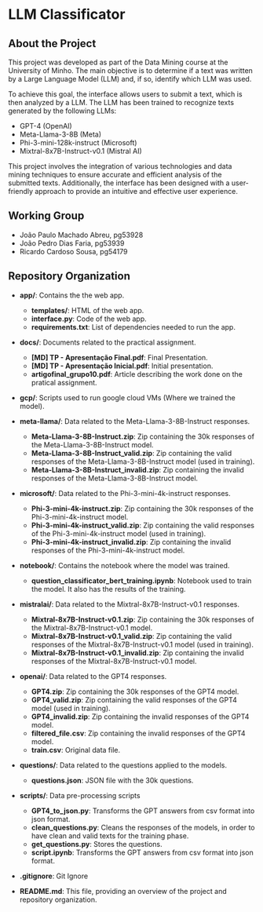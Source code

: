 # LLM Classificator
## About the Project
This project was developed as part of the Data Mining course at the University of Minho. The main objective is to determine if a text was written by a Large Language Model (LLM) and, if so, identify which LLM was used.

To achieve this goal, the interface allows users to submit a text, which is then analyzed by a LLM. The LLM has been trained to recognize texts generated by the following LLMs:

- GPT-4 (OpenAI)
- Meta-Llama-3-8B (Meta)
- Phi-3-mini-128k-instruct (Microsoft)
- Mixtral-8x7B-Instruct-v0.1 (Mistral AI)

This project involves the integration of various technologies and data mining techniques to ensure accurate and efficient analysis of the submitted texts. Additionally, the interface has been designed with a user-friendly approach to provide an intuitive and effective user experience.

## Working Group
- João Paulo Machado Abreu, pg53928
- João Pedro Dias Faria, pg53939
- Ricardo Cardoso Sousa, pg54179

## Repository Organization
- **app/**: Contains the the web app.
  - **templates/**: HTML of the web app.
  - **interface.py**: Code of the web app.
  - **requirements.txt**: List of dependencies needed to run the app.

- **docs/**: Documents related to the practical assignment.
  - **[MD] TP - Apresentação Final.pdf**: Final Presentation.
  - **[MD] TP - Apresentação Inicial.pdf**: Initial presentation.
  - **artigofinal_grupo10.pdf**: Article describing the work done on the pratical assignment.

- **gcp/**: Scripts used to run google cloud VMs (Where we trained the model).

- **meta-llama/**: Data related to the Meta-Llama-3-8B-Instruct responses.
  - **Meta-Llama-3-8B-Instruct.zip**: Zip containing the 30k responses of the Meta-Llama-3-8B-Instruct model.
  - **Meta-Llama-3-8B-Instruct_valid.zip**: Zip containing the valid responses of the Meta-Llama-3-8B-Instruct model (used in training).
  - **Meta-Llama-3-8B-Instruct_invalid.zip**: Zip containing the invalid responses of the Meta-Llama-3-8B-Instruct model.

- **microsoft/**: Data related to the Phi-3-mini-4k-instruct responses.
  - **Phi-3-mini-4k-instruct.zip**: Zip containing the 30k responses of the Phi-3-mini-4k-instruct model.
  - **Phi-3-mini-4k-instruct_valid.zip**: Zip containing the valid responses of the Phi-3-mini-4k-instruct model (used in training).
  - **Phi-3-mini-4k-instruct_invalid.zip**: Zip containing the invalid responses of the Phi-3-mini-4k-instruct model.

- **notebook/**: Contains the notebook where the model was trained.
  - **question_classificator_bert_training.ipynb**: Notebook used to train the model. It also has the results of the training.
  
- **mistralai/**: Data related to the Mixtral-8x7B-Instruct-v0.1 responses.
  - **Mixtral-8x7B-Instruct-v0.1.zip**: Zip containing the 30k responses of the Mixtral-8x7B-Instruct-v0.1 model.
  - **Mixtral-8x7B-Instruct-v0.1_valid.zip**: Zip containing the valid responses of the Mixtral-8x7B-Instruct-v0.1 model (used in training).
  - **Mixtral-8x7B-Instruct-v0.1_invalid.zip**: Zip containing the invalid responses of the Mixtral-8x7B-Instruct-v0.1 model.

- **openai/**: Data related to the GPT4 responses.
  - **GPT4.zip**: Zip containing the 30k responses of the GPT4 model.
  - **GPT4_valid.zip**: Zip containing the valid responses of the GPT4 model (used in training).
  - **GPT4_invalid.zip**: Zip containing the invalid responses of the GPT4 model.
  - **filtered_file.csv**: Zip containing the invalid responses of the GPT4 model.
  - **train.csv**: Original data file.
    
- **questions/**: Data related to the questions applied to the models.
  - **questions.json**: JSON file with the 30k questions.

- **scripts/**: Data pre-processing scripts
  - **GPT4_to_json.py**: Transforms the GPT answers from csv format into json format.
  - **clean_questions.py**: Cleans the responses of the models, in order to have clean and valid texts for the training phase.
  - **get_questions.py**: Stores the questions.
  - **script.ipynb**: Transforms the GPT answers from csv format into json format.

- **.gitignore**: Git Ignore
- **README.md**: This file, providing an overview of the project and repository organization.

